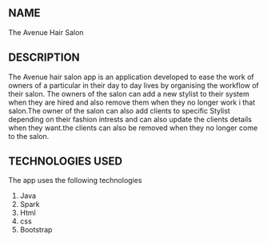 ## NAME
The Avenue Hair Salon

## DESCRIPTION
The Avenue hair salon app is an application developed to ease the work of owners of  a particular in their day to day lives by organising the workflow of their salon.
The owners of the salon can add a new stylist to their system when they are hired and also remove them when they no longer work i that salon.The owner of the salon can also add
clients to specific Stylist depending on their fashion intrests and can also update the clients details when they want.the clients can also be removed when they no longer come to the salon.

## TECHNOLOGIES USED
The app uses the following technologies
 <ol>
    <li>Java</li>
    <li>Spark</li>
    <li>Html</li>
    <li>css</li>
    <li>Bootstrap</li>
  </ol>


